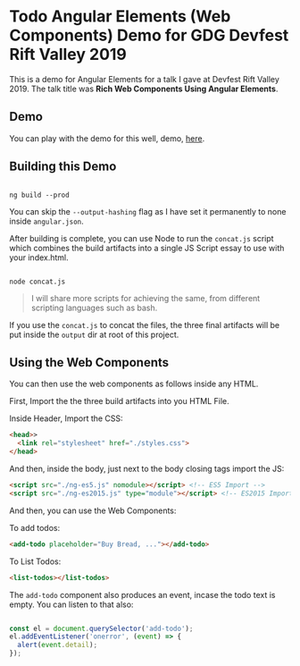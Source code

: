 # Todo Angular Elements (Web Components) Demo for GDG Devfest Rift Valley 2019

This is a demo for Angular Elements for a talk I gave at Devfest Rift Valley 2019.  The talk title was **Rich Web Components Using Angular Elements**.

## Demo

You can play with the demo for this well, demo, [here](https://mainawycliffe.github.io/gdg-devfest19-demo/).

## Building this Demo

```shell

ng build --prod

```

You can skip the `--output-hashing` flag as I have set it permanently to none inside `angular.json`.

After building is complete, you can use Node to run the `concat.js` script which combines the build artifacts into a single JS Script essay to use with your index.html.

```shell

node concat.js

```

> I will share more scripts for achieving the same, from different scripting languages such as bash.

If you use the `concat.js` to concat the files, the three final artifacts will be put inside the `output` dir at root of this project.

## Using the Web Components

You can then use the web components as follows inside any HTML.

First, Import the the three build artifacts into you HTML File.

  Inside Header, Import the CSS:

  ```html
  <head>>
    <link rel="stylesheet" href="./styles.css">
  </head>
  ```

  And then, inside the body, just next to the body closing tags import the JS:

  ```html
  <script src="./ng-es5.js" nomodule></script> <!-- ES5 Import -->
  <script src="./ng-es2015.js" type="module"></script> <!-- ES2015 Import (Smaller Bundle) -->
  ```

And then, you can use the Web Components:

  To add todos:

  ```html
  <add-todo placeholder="Buy Bread, ..."></add-todo>
  ```

  To List Todos:

  ```html
  <list-todos></list-todos>
  ```

  The `add-todo` component also produces an event, incase the todo text is empty. You can listen to that also:

  ```js

  const el = document.querySelector('add-todo');
  el.addEventListener('onerror', (event) => {
    alert(event.detail);
  });

  ```
